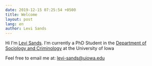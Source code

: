 ```yaml
---
date: 2019-12-15 07:25:54 +0500
title: Welcome
layout: post
lang: en
author: Levi Sands
---
```


Hi I'm [Levi Sands](https://clas.uiowa.edu/sociology/people/levi-sands). I'm currently a PhD Student in the [Department of Sociology and Criminology](https://clas.uiowa.edu/sociology/) at the University of Iowa

Feel free to email me at: [levi-sands@uiowa.edu](levi-sands@uiowa.edu)
